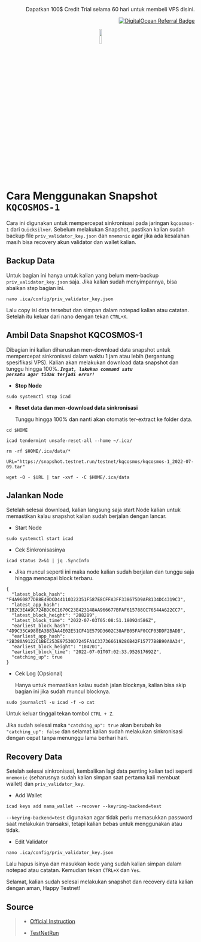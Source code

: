 <p align="right">Dapatkan 100$ Credit Trial selama 60 hari untuk membeli VPS disini.</p>
<p align="right"><a href="https://www.digitalocean.com/?refcode=825d86d58739&utm_campaign=Referral_Invite&utm_medium=Referral_Program&utm_source=badge"><img src="https://web-platforms.sfo2.cdn.digitaloceanspaces.com/WWW/Badge%201.svg" alt="DigitalOcean Referral Badge" /></a></p>

<p align="center" width="100%">
    <img width="10%"  src="https://user-images.githubusercontent.com/50621007/166148846-93575afe-e3ce-4ca5-a3f7-a21e8a8609cb.png">
</p>

# Cara Menggunakan Snapshot <code>KQCOSMOS-1</code>
Cara ini digunakan untuk mempercepat sinkronisasi pada jaringan <code>kqcosmos-1</code> dari <code>Quicksilver</code>.
Sebelum melakukan Snapshot, pastikan kalian sudah backup file <code>priv_validator_key.json</code> dan <code>mnemonic</code> agar jika ada kesalahan masih bisa recovery akun validator dan wallet kalian.

## Backup Data
Untuk bagian ini hanya untuk kalian yang belum mem-backup <code>priv_validator_key.json</code> saja. Jika kalian sudah menyimpannya, bisa abaikan step bagian ini.
```
nano .ica/config/priv_validator_key.json
```
Lalu copy isi data tersebut dan simpan dalam notepad kalian atau catatan. Setelah itu keluar dari nano dengan tekan <code>CTRL+X</code>.

## Ambil Data Snapshot KQCOSMOS-1
Dibagian ini kalian diharuskan men-download data snapshot untuk mempercepat sinkronisasi dalam waktu 1 jam atau lebih (tergantung spesifikasi VPS). Kalian akan melakukan download data snapshot dan tunggu hingga 100%. <code>***Ingat, lakukan command satu persatu agar tidak terjadi error!***</code>


- **Stop Node**
```
sudo systemctl stop icad
```
- **Reset data dan men-download data sinkronisasi**

  Tunggu hingga 100% dan nanti akan otomatis ter-extract ke folder data.
```
cd $HOME

icad tendermint unsafe-reset-all --home ~/.ica/

rm -rf $HOME/.ica/data/*

URL="https://snapshot.testnet.run/testnet/kqcosmos/kqcosmos-1_2022-07-09.tar"

wget -O - $URL | tar -xvf - -C $HOME/.ica/data
```

## Jalankan Node
Setelah selesai download, kalian langsung saja start Node kalian untuk memastikan kalau snapshot kalian sudah berjalan dengan lancar.

- Start Node

```
sudo systemctl start icad
```
- Cek Sinkronisasinya

```
icad status 2>&1 | jq .SyncInfo
```
- Jika muncul seperti ini maka node kalian sudah berjalan dan tunggu saja hingga mencapai block terbaru.
```
{
  "latest_block_hash": "F4A960877DB8E49DCD44110322351F587E8CFFA3FF338675D9AF8134DC4319C3",
  "latest_app_hash": "1B2C3E4A9C724BDC6C1670C23E423148AA966677BFAF615788CC76544A622CC7",
  "latest_block_height": "208289",
  "latest_block_time": "2022-07-03T05:08:51.180924586Z",
  "earliest_block_hash": "4D9C35CA980EA3B83AA4E02E51CF41E579D3602C38AFB05FAF0CCF03DDF2BADB",
  "earliest_app_hash": "2B380A9122C1BEC253E97530D7245FA1C337366619286B42F15777B8B90A0A34",
  "earliest_block_height": "104201",
  "earliest_block_time": "2022-07-01T07:02:33.952617692Z",
  "catching_up": true
}
```

- Cek Log (Opsional)

    Hanya untuk memastikan kalau sudah jalan blocknya, kalian bisa skip bagian ini jika sudah muncul blocknya.

```
sudo journalctl -u icad -f -o cat
```

Untuk keluar tinggal tekan tombol <code>CTRL + Z</code>.

Jika sudah selesai maka <code>"catching_up": true</code> akan berubah ke <code>"catching_up": false</code> dan selamat kalian sudah melakukan sinkronisasi dengan cepat tanpa menunggu lama berhari hari.

## Recovery Data
Setelah selesai sinkronisasi, kembalikan lagi data penting kalian tadi seperti <code>mnemonic</code> (seharusnya sudah kalian simpan saat pertama kali membuat wallet) dan <code>priv_validator_key</code>.
- Add Wallet
```
icad keys add nama_wallet --recover --keyring-backend=test
```
<code>--keyring-backend=test</code> digunakan agar tidak perlu memasukkan password saat melakukan transaksi, tetapi kalian bebas untuk menggunakan atau tidak.

- Edit Validator

```
nano .ica/config/priv_validator_key.json
```
Lalu hapus isinya dan masukkan kode yang sudah kalian simpan dalam notepad atau catatan. Kemudian tekan <code>CTRL+X</code> dan <code>Yes</code>. 

Selamat, kalian sudah selesai melakukan snapshot dan recovery data kalian dengan aman, Happy Testnet!

## Source
<blockquote>

- [Official Instruction](https://github.com/ingenuity-build/testnets)

- [TestNetRun](https://snapshot.testnet.run/testnet/kqcosmos/)
  
  
</blockquote>
